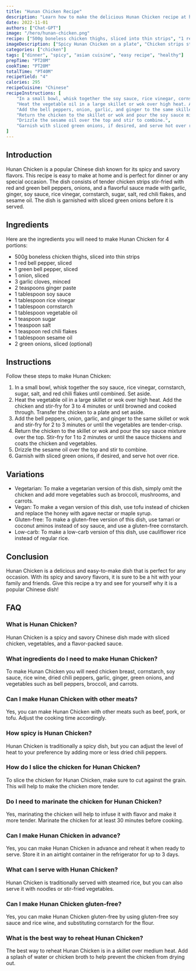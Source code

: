 ```yaml
---
title: "Hunan Chicken Recipe"
description: "Learn how to make the delicious Hunan Chicken recipe at home with this easy-to-follow recipe guide. This spicy and flavorful dish is perfect for dinner or any special occasion!"
date: 2022-11-01
authors: ["Chat-GPT"]
image: "/hero/hunan-chicken.png"
recipe: ["500g boneless chicken thighs, sliced into thin strips", "1 red bell pepper, sliced", "1 green bell pepper, sliced", "1 onion, sliced", "3 garlic cloves, minced", "2 teaspoons ginger paste", "1 tablespoon soy sauce", "1 tablespoon rice vinegar", "1 tablespoon cornstarch", "1 tablespoon vegetable oil", "1 teaspoon sugar", "1 teaspoon salt", "1 teaspoon red chili flakes", "1 tablespoon sesame oil", "2 green onions, sliced (optional)"]
imageDescription: ["Spicy Hunan Chicken on a plate", "Chicken strips stir-fried with red and green bell peppers and onions, seasoned with garlic, ginger, soy sauce, rice vinegar, cornstarch, sugar, salt, red chili flakes, and sesame oil, and garnished with sliced green onions."]
categories: ["chicken"]
tags: ["dinner", "spicy", "asian cuisine", "easy recipe", "healthy"]
prepTime: "PT20M"
cookTime: "PT20M"
totalTime: "PT40M"
recipeYield: "4"
calories: 295
recipeCuisine: "Chinese"
recipeInstructions: [
    "In a small bowl, whisk together the soy sauce, rice vinegar, cornstarch, sugar, salt, and red chili flakes until combined. Set aside.",
    "Heat the vegetable oil in a large skillet or wok over high heat. Add the chicken and stir-fry for 3 to 4 minutes or until browned and cooked through. Transfer the chicken to a plate and set aside.",
    "Add the bell peppers, onion, garlic, and ginger to the same skillet or wok and stir-fry for 2 to 3 minutes or until the vegetables are tender-crisp.",
    "Return the chicken to the skillet or wok and pour the soy sauce mixture over the top. Stir-fry for 1 to 2 minutes or until the sauce thickens and coats the chicken and vegetables.",
    "Drizzle the sesame oil over the top and stir to combine.",
    "Garnish with sliced green onions, if desired, and serve hot over rice."
]
---
```


## Introduction

Hunan Chicken is a popular Chinese dish known for its spicy and savory flavors. This recipe is easy to make at home and is perfect for dinner or any special occasion. The dish consists of tender chicken strips stir-fried with red and green bell peppers, onions, and a flavorful sauce made with garlic, ginger, soy sauce, rice vinegar, cornstarch, sugar, salt, red chili flakes, and sesame oil. The dish is garnished with sliced green onions before it is served.

## Ingredients

Here are the ingredients you will need to make Hunan Chicken for 4 portions:

- 500g boneless chicken thighs, sliced into thin strips
- 1 red bell pepper, sliced
- 1 green bell pepper, sliced
- 1 onion, sliced
- 3 garlic cloves, minced
- 2 teaspoons ginger paste
- 1 tablespoon soy sauce
- 1 tablespoon rice vinegar
- 1 tablespoon cornstarch
- 1 tablespoon vegetable oil
- 1 teaspoon sugar
- 1 teaspoon salt
- 1 teaspoon red chili flakes
- 1 tablespoon sesame oil
- 2 green onions, sliced (optional)

## Instructions

Follow these steps to make Hunan Chicken:

1. In a small bowl, whisk together the soy sauce, rice vinegar, cornstarch, sugar, salt, and red chili flakes until combined. Set aside.
2. Heat the vegetable oil in a large skillet or wok over high heat. Add the chicken and stir-fry for 3 to 4 minutes or until browned and cooked through. Transfer the chicken to a plate and set aside.
3. Add the bell peppers, onion, garlic, and ginger to the same skillet or wok and stir-fry for 2 to 3 minutes or until the vegetables are tender-crisp.
4. Return the chicken to the skillet or wok and pour the soy sauce mixture over the top. Stir-fry for 1 to 2 minutes or until the sauce thickens and coats the chicken and vegetables.
5. Drizzle the sesame oil over the top and stir to combine.
6. Garnish with sliced green onions, if desired, and serve hot over rice.

## Variations

- Vegetarian: To make a vegetarian version of this dish, simply omit the chicken and add more vegetables such as broccoli, mushrooms, and carrots.
- Vegan: To make a vegan version of this dish, use tofu instead of chicken and replace the honey with agave nectar or maple syrup.
- Gluten-free: To make a gluten-free version of this dish, use tamari or coconut aminos instead of soy sauce, and use a gluten-free cornstarch.
- Low-carb: To make a low-carb version of this dish, use cauliflower rice instead of regular rice.

## Conclusion

Hunan Chicken is a delicious and easy-to-make dish that is perfect for any occasion. With its spicy and savory flavors, it is sure to be a hit with your family and friends. Give this recipe a try and see for yourself why it is a popular Chinese dish!

## FAQ

### What is Hunan Chicken?

Hunan Chicken is a spicy and savory Chinese dish made with sliced chicken, vegetables, and a flavor-packed sauce.

### What ingredients do I need to make Hunan Chicken?

To make Hunan Chicken you will need chicken breast, cornstarch, soy sauce, rice wine, dried chili peppers, garlic, ginger, green onions, and vegetables such as bell peppers, broccoli, and carrots.

### Can I make Hunan Chicken with other meats?

Yes, you can make Hunan Chicken with other meats such as beef, pork, or tofu. Adjust the cooking time accordingly.

### How spicy is Hunan Chicken?

Hunan Chicken is traditionally a spicy dish, but you can adjust the level of heat to your preference by adding more or less dried chili peppers.

### How do I slice the chicken for Hunan Chicken?

To slice the chicken for Hunan Chicken, make sure to cut against the grain. This will help to make the chicken more tender.

### Do I need to marinate the chicken for Hunan Chicken?

Yes, marinating the chicken will help to infuse it with flavor and make it more tender. Marinate the chicken for at least 30 minutes before cooking.

### Can I make Hunan Chicken in advance?

Yes, you can make Hunan Chicken in advance and reheat it when ready to serve. Store it in an airtight container in the refrigerator for up to 3 days.

### What can I serve with Hunan Chicken?

Hunan Chicken is traditionally served with steamed rice, but you can also serve it with noodles or stir-fried vegetables.

### Can I make Hunan Chicken gluten-free?

Yes, you can make Hunan Chicken gluten-free by using gluten-free soy sauce and rice wine, and substituting cornstarch for the flour.

### What is the best way to reheat Hunan Chicken?

The best way to reheat Hunan Chicken is in a skillet over medium heat. Add a splash of water or chicken broth to help prevent the chicken from drying out.